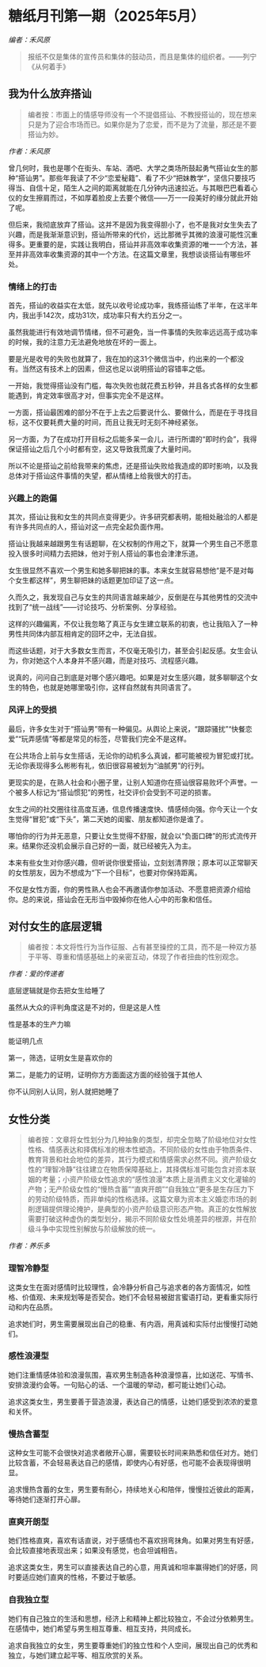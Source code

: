 # 糖纸月刊第一期（2025年5月）

*编者：禾风原*

> 报纸不仅是集体的宣传员和集体的鼓动员，而且是集体的组织者。——列宁《从何着手》

## 我为什么放弃搭讪

> 编者按：市面上的情感导师没有一个不提倡搭讪、不教授搭讪的，现在想来只是为了迎合市场而已。如果你是为了恋爱，而不是为了流量，那还是不要搭讪为妙。

*作者：禾风原*

曾几何时，我也是哪个在街头、车站、酒吧、大学之类场所鼓起勇气搭讪女生的那种“搭讪男”。那些年我读了不少“恋爱秘籍”、看了不少“把妹教学”，坚信只要技巧得当、自信十足，陌生人之间的距离就能在几分钟内迅速拉近。与其眼巴巴看着心仪的女生擦肩而过，不如厚着脸皮上去要个微信——万一一段美好的缘分就此开始了呢。

但后来，我彻底放弃了搭讪。这并不是因为我变得胆小了，也不是我对女生失去了兴趣，而是我渐渐意识到，搭讪所带来的代价，远比那微乎其微的浪漫可能性沉重得多。更重要的是，实践让我明白，搭讪并非高效率收集资源的唯一一个方法，甚至并非高效率收集资源的其中一个方法。在这篇文章里，我想谈谈搭讪有哪些坏处。

### 情绪上的打击

首先，搭讪的收益实在太低，就先以收号论成功率，我练搭讪练了半年，在这半年内，我出手142次，成功31次，成功率只有大约五分之一。

虽然我能进行有效地调节情绪，但不可避免，当一件事情的失败率远远高于成功率的时候，我的注意力无法避免地放在坏的一面上。

要是光是收号的失败也就算了，我在加的这31个微信当中，约出来的一个都没有。当然这有技术上的因素，但这也足以说明搭讪的容错率之低。

一开始，我觉得搭讪没有门槛，每次失败也就花费五秒钟，并且各式各样的女生都能遇到，肯定效率很高才对，但事实完全不是这样。

一方面，搭讪最困难的部分不在于上去之后要说什么、要做什么，而是在于寻找目标，这不仅要耗费大量的时间，而且让我无时无刻不神经紧张。

另一方面，为了在成功打开目标之后能多呆一会儿，进行所谓的“即时约会”，我得保证搭讪之后几个小时都有空，这又导致我荒废了大量时间。

所以不论是搭讪之前给我带来的焦虑，还是搭讪失败给我造成的即时影响，以及我总体对于搭讪这件事情的失望，都从情绪上给我很大的打击。

### 兴趣上的跑偏

其次，搭讪让我和女生的共同点变得更少。许多研究都表明，能相处融洽的人都是有许多共同点的人，搭讪对这一点完全起负面作用。

搭讪让我越来越跟男生有话题聊，在父权制的作用之下，就算一个男生自己不愿意投入很多时间精力去把妹，他对于别人搭讪的事也会津津乐道。

女生很显然不喜欢一个男生和她多聊把妹的事。本来女生就容易想他“是不是对每个女生都这样”，男生聊把妹的话题更加印证了这一点。

久而久之，我发现自己与女生的共同语言越来越少，反倒是在与其他男性的交流中找到了“统一战线”——讨论技巧、分析案例、分享经验。

这样的兴趣偏离，不仅让我忽略了真正与女生建立联系的初衷，也让我陷入了一种男性共同体内部互相肯定的回环之中，无法自拔。

而这些话题，对于大多数女生而言，不仅毫无吸引力，甚至会引起反感。女生会认为，你对她这个人本身并不感兴趣，而是对技巧、流程感兴趣。

说真的，问问自己到底是对哪个感兴趣吧。如果是对女生感兴趣，就多聊聊这个女生的特色，也就是她哪里吸引你，这样自然就有共同语言了。

### 风评上的受损

最后，许多女生对于“搭讪男”带有一种偏见。从舆论上来说，“跟踪骚扰”“快餐恋爱”“玩弄感情”等都是常见的标签，尽管我们完全不是这样。

在公共场合上前与女生搭话，无论你的动机多么真诚，都可能被视为冒犯或打扰。无论你表现得多么彬彬有礼，依旧很容易被划为“油腻男”的行列。

更现实的是，在熟人社会和小圈子里，让别人知道你在搭讪很容易败坏个声誉。一个被多人标记为“搭讪惯犯”的男性，社交评价会受到不可逆的损害。

女生之间的社交圈往往高度互通，信息传播速度快、情感倾向强。你今天让一个女生觉得“冒犯”或“下头”，第二天她的闺蜜、朋友都知道你是谁了。

哪怕你的行为并无恶意，只要让女生觉得不舒服，就会以“负面口碑”的形式流传开来。结果你还没机会展示自己好的一面，就已经被先入为主。

本来有些女生对你感兴趣，但听说你很爱搭讪，立刻划清界限；原本可以正常聊天的女性朋友，因为不想成为“下一个目标”，也要对你保持距离。

不仅是女性方面，你的男性熟人也会不再邀请你参加活动、不愿意把资源介绍给你。总的来说，搭讪会在无形当中毁掉你在他人心中的形象和信任。

## 对付女生的底层逻辑

> 编者按：本文将性行为当作征服、占有甚至操控的工具，而不是一种双方基于平等、尊重和情感基础上的亲密互动，体现了作者扭曲的性别观念。

*作者：爱的传递者*

底层逻辑就是你去把女生给睡了

虽然从大众的评判角度这是不对的，但是这是人性

性是基本的生产力嘛

能证明几点

第一，筛选，证明女生是喜欢你的

第二，是能力的证明，证明你方方面面这方面的经验强于其他人

你不认同别人认同，别人就把她睡了

## 女性分类

> 编者按：文章将女性划分为几种抽象的类型，却完全忽略了阶级地位对女性性格、情感表达和择偶标准的根本性塑造。不同阶级的女性由于物质条件、教育背景和社会地位的差异，其行为模式和情感需求必然不同。资产阶级女性的“理智冷静”往往建立在物质保障基础上，其择偶标准可能包含对资本联姻的考量；小资产阶级女性追求的“感性浪漫”本质上是消费主义文化灌输的产物；无产阶级女性的“慢热含蓄”“直爽开朗”“自我独立”更多是生存压力下的劳动阶级特质，而非单纯的性格选择。这篇文章为资本主义婚恋市场的剥削逻辑提供理论掩护，是典型的小资产阶级意识形态产物。真正的女性解放需要打破这种虚伪的类型划分，揭示不同阶级女性处境差异的根源，并在阶级斗争中实现性别解放与阶级解放的统一。

*作者：养乐多*

### 理智冷静型
 
这类女生在面对感情时比较理性，会冷静分析自己与追求者的各方面情况，如性格、价值观、未来规划等是否契合。她们不会轻易被甜言蜜语打动，更看重实际行动和内在品质。

追求她们时，男生需要展现出自己的稳重、有内涵，用真诚和实际付出慢慢打动她们。
 
### 感性浪漫型
 
她们注重情感体验和浪漫氛围，喜欢男生制造各种浪漫惊喜，比如送花、写情书、安排浪漫约会等。一句贴心的话、一个温暖的举动，都可能让她们心动。

追求这类女生，男生要善于营造浪漫，表达自己的情感，让她们感受到浓浓的爱意和关怀。
 
### 慢热含蓄型
 
这种女生可能不会很快对追求者敞开心扉，需要较长时间来熟悉和信任对方。她们比较含蓄，不会轻易表达自己的感情，即使内心有好感，也可能不会表现得很明显。

追求慢热含蓄的女生，男生要有耐心，持续地关心和陪伴，慢慢拉近彼此的距离，等待她们逐渐打开心扉。
 
### 直爽开朗型
 
她们性格直爽，喜欢有话直说，对于感情也不喜欢拐弯抹角。如果对男生有好感，会比较直接地表现出来；如果没有感觉，也会坦诚相告。

追求这类女生，男生可以直接表达自己的心意，用真诚和坦率赢得她们的好感，同时要适应她们直爽的性格，不要过于敏感。
 
### 自我独立型
 
她们有自己独立的生活和思想，经济上和精神上都比较独立，不会过分依赖男生。在感情中，她们希望与男生相互尊重、相互支持，共同成长。

追求自我独立的女生，男生要尊重她们的独立性和个人空间，展现出自己的优秀和独立，与她们建立起平等、相互欣赏的关系。